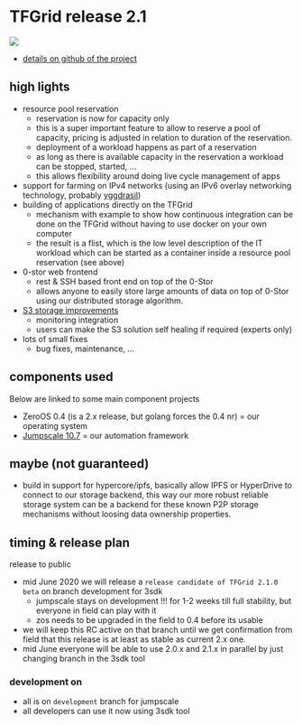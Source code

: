 # TFGrid release 2.1



![](img/roadmap.png)

- [details on github of the project](https://github.com/orgs/threefoldtech/projects/93)

## high lights

- resource pool reservation
    - reservation is now for capacity only
    - this is a super important feature to allow to reserve a pool of capacity, pricing is adjusted in relation to duration of the reservation.
    - deployment of a workload happens as part of a reservation
    - as long as there is available capacity in the reservation a workload can be stopped, started, ...
    - this allows flexibility around doing live cycle management of apps
- support for farming on IPv4 networks (using an IPv6 overlay networking technology, probably [yggdrasil](https://yggdrasil-network.github.io/))
- building of applications directly on the TFGrid
    - mechanism with example to show how continuous integration can be done on the TFGrid without having to use docker on your own computer
    - the result is a flist, which is the low level description of the IT workload which can be started as a container inside a resource pool reservation (see above)
- 0-stor web frontend
    - rest & SSH based front end on top of the 0-Stor
    - allows anyone to easily store large amounts of data on top of 0-Stor using our distributed storage algorithm.
- [S3 storage improvements](https://github.com/threefoldtech/home/issues/720)
    - monitoring integration
    - users can make the S3 solution self healing if required (experts only)
- lots of small fixes
    - bug fixes, maintenance, ...


## components used

Below are linked to some main component projects

- ZeroOS 0.4 (is a 2.x release, but golang forces the 0.4 nr) = our operating system
- [Jumpscale 10.7](https://github.com/orgs/threefoldtech/projects/91) = our automation framework


## maybe (not guaranteed)

- build in support for hypercore/ipfs, basically allow IPFS or HyperDrive to connect to our storage backend, this way our more robust reliable storage system can be a backend for these known P2P storage mechanisms without loosing data ownership properties.

## timing & release plan

release to public

- mid June 2020 we will release a ```release candidate of TFGrid 2.1.0 beta``` on branch development for 3sdk
    - jumpscale stays on development !!! for 1-2 weeks till full stability, but everyone in field can play with it
    - zos needs to be upgraded in the field to 0.4 before its usable
- we will keep this RC active on that branch until we get confirmation from field that this release is at least as stable as current 2.x one.
- mid June everyone will be able to use 2.0.x and 2.1.x in parallel by just changing branch in the 3sdk tool


### development on 

- all is on ```development``` branch for jumpscale
- all developers can use it now using 3sdk tool

